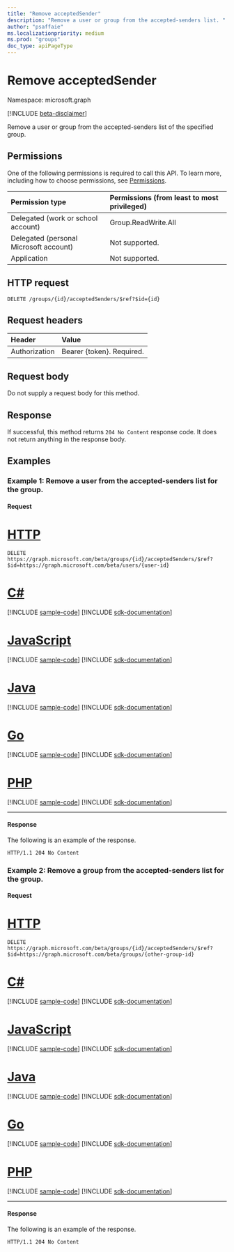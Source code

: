 ```yaml
---
title: "Remove acceptedSender"
description: "Remove a user or group from the accepted-senders list. "
author: "psaffaie"
ms.localizationpriority: medium
ms.prod: "groups"
doc_type: apiPageType
---
```


# Remove acceptedSender

Namespace: microsoft.graph

[!INCLUDE [beta-disclaimer](../../includes/beta-disclaimer.md)]

Remove a user or group from the accepted-senders list of the specified group.

## Permissions

One of the following permissions is required to call this API. To learn more, including how to choose permissions, see [Permissions](/graph/permissions-reference).

| Permission type                        | Permissions (from least to most privileged) |
| :------------------------------------- | :------------------------------------------ |
| Delegated (work or school account)     | Group.ReadWrite.All                         |
| Delegated (personal Microsoft account) | Not supported.                              |
| Application                            | Not supported.                              |

## HTTP request

<!-- { "blockType": "ignored" } -->

```http
DELETE /groups/{id}/acceptedSenders/$ref?$id={id}
```

## Request headers

| Header        | Value                     |
| :------------ | :------------------------ |
| Authorization | Bearer {token}. Required. |

## Request body

Do not supply a request body for this method.

## Response

If successful, this method returns `204 No Content` response code. It does not return anything in the response body.

## Examples

### Example 1: Remove a user from the accepted-senders list for the group.

#### Request


# [HTTP](#tab/http)
<!-- {
  "blockType": "request",
  "name": "remove_user_from_acceptedsenderslist_of_group"
}-->

```http
DELETE https://graph.microsoft.com/beta/groups/{id}/acceptedSenders/$ref?$id=https://graph.microsoft.com/beta/users/{user-id}
```

# [C#](#tab/csharp)
[!INCLUDE [sample-code](../includes/snippets/csharp/remove-user-from-acceptedsenderslist-of-group-csharp-snippets.md)]
[!INCLUDE [sdk-documentation](../includes/snippets/snippets-sdk-documentation-link.md)]

# [JavaScript](#tab/javascript)
[!INCLUDE [sample-code](../includes/snippets/javascript/remove-user-from-acceptedsenderslist-of-group-javascript-snippets.md)]
[!INCLUDE [sdk-documentation](../includes/snippets/snippets-sdk-documentation-link.md)]

# [Java](#tab/java)
[!INCLUDE [sample-code](../includes/snippets/java/remove-user-from-acceptedsenderslist-of-group-java-snippets.md)]
[!INCLUDE [sdk-documentation](../includes/snippets/snippets-sdk-documentation-link.md)]

# [Go](#tab/go)
[!INCLUDE [sample-code](../includes/snippets/go/remove-user-from-acceptedsenderslist-of-group-go-snippets.md)]
[!INCLUDE [sdk-documentation](../includes/snippets/snippets-sdk-documentation-link.md)]

# [PHP](#tab/php)
[!INCLUDE [sample-code](../includes/snippets/php/remove-user-from-acceptedsenderslist-of-group-php-snippets.md)]
[!INCLUDE [sdk-documentation](../includes/snippets/snippets-sdk-documentation-link.md)]

---


#### Response

The following is an example of the response.

<!-- {
  "blockType": "response",
  "name": "remove_user_from_acceptedsenderslist_of_group",
  "truncated": true
} -->

```http
HTTP/1.1 204 No Content
```

### Example 2: Remove a group from the accepted-senders list for the group.

#### Request


# [HTTP](#tab/http)
<!-- {
  "blockType": "request",
  "name": "remove_group_from_acceptedsenderslist_of_group"
}-->

```http
DELETE https://graph.microsoft.com/beta/groups/{id}/acceptedSenders/$ref?$id=https://graph.microsoft.com/beta/groups/{other-group-id}
```

# [C#](#tab/csharp)
[!INCLUDE [sample-code](../includes/snippets/csharp/remove-group-from-acceptedsenderslist-of-group-csharp-snippets.md)]
[!INCLUDE [sdk-documentation](../includes/snippets/snippets-sdk-documentation-link.md)]

# [JavaScript](#tab/javascript)
[!INCLUDE [sample-code](../includes/snippets/javascript/remove-group-from-acceptedsenderslist-of-group-javascript-snippets.md)]
[!INCLUDE [sdk-documentation](../includes/snippets/snippets-sdk-documentation-link.md)]

# [Java](#tab/java)
[!INCLUDE [sample-code](../includes/snippets/java/remove-group-from-acceptedsenderslist-of-group-java-snippets.md)]
[!INCLUDE [sdk-documentation](../includes/snippets/snippets-sdk-documentation-link.md)]

# [Go](#tab/go)
[!INCLUDE [sample-code](../includes/snippets/go/remove-group-from-acceptedsenderslist-of-group-go-snippets.md)]
[!INCLUDE [sdk-documentation](../includes/snippets/snippets-sdk-documentation-link.md)]

# [PHP](#tab/php)
[!INCLUDE [sample-code](../includes/snippets/php/remove-group-from-acceptedsenderslist-of-group-php-snippets.md)]
[!INCLUDE [sdk-documentation](../includes/snippets/snippets-sdk-documentation-link.md)]

---


#### Response

The following is an example of the response.

<!-- {
  "blockType": "response",
  "name": "remove_group_from_acceptedsenderslist_of_group",
  "truncated": true
} -->

```http
HTTP/1.1 204 No Content
```

<!-- uuid: 8fcb5dbc-d5aa-4681-8e31-b001d5168d79
2015-10-25 14:57:30 UTC -->
<!--
{
  "type": "#page.annotation",
  "description": "Remove acceptedSender",
  "keywords": "",
  "section": "documentation",
  "tocPath": "",
  "suppressions": []
}
-->
